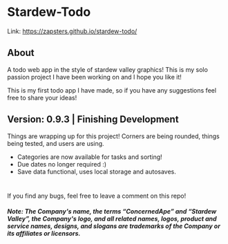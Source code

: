# Stardew-Todo

Link: https://zapsters.github.io/stardew-todo/

## About

A todo web app in the style of stardew valley graphics! This is my solo passion project I have been working on and I hope you like it!

This is my first todo app I have made, so if you have any suggestions feel free to share your ideas!

## Version: 0.9.3 | Finishing Development

Things are wrapping up for this project! Corners are being rounded, things being tested, and users are using.

- Categories are now available for tasks and sorting!
- Due dates no longer required :)
- Save data functional, uses local storage and autosaves.

#

If you find any bugs, feel free to leave a comment on this repo!

##### Note: The Company's name, the terms “ConcernedApe” and “Stardew Valley”, the Company's logo, and all related names, logos, product and service names, designs, and slogans are trademarks of the Company or its affiliates or licensors.
